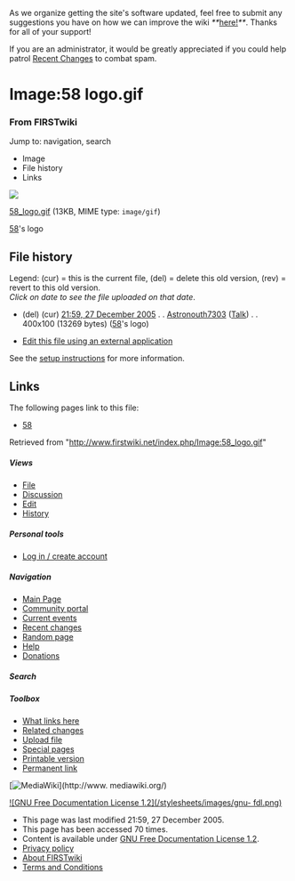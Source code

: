 As we organize getting the site's software updated, feel free to submit any
suggestions you have on how we can improve the wiki
_**_[here!](/index.php/User:Hallry/Suggestions "User:Hallry/Suggestions"
)_**_. Thanks for all of your support!

If you are an administrator, it would be greatly appreciated if you could help
patrol [Recent Changes](/index.php/Special:Recentchanges
"Special:Recentchanges" ) to combat spam.

# Image:58 logo.gif

### From FIRSTwiki

Jump to: navigation, search

  * Image
  * File history
  * Links

![](/media/8/81/58_logo.gif)

[58_logo.gif](/media/8/81/58_logo.gif "58 logo.gif" ) (13KB, MIME type:
`image/gif`)

[58](/index.php/58 "58" )'s logo

## File history

Legend: (cur) = this is the current file, (del) = delete this old version,
(rev) = revert to this old version.  
_Click on date to see the file uploaded on that date_.

  * (del) (cur) [21:59, 27 December 2005](/media/8/81/58_logo.gif "/media/8/81/58 logo.gif" ) . . [Astronouth7303](/index.php/User:Astronouth7303 "User:Astronouth7303" ) ([Talk](/index.php/User_talk:Astronouth7303 "User talk:Astronouth7303" )) . . 400x100 (13269 bytes) ([58](/index.php/58 "58" )'s logo)
  

  * [Edit this file using an external application](/index.php?title=Image:58_logo.gif&action=edit&externaledit=true&mode=file "Image:58 logo.gif" )

See the [setup
instructions](http://meta.wikimedia.org/wiki/Help:External_editors
"http://meta.wikimedia.org/wiki/Help:External_editors" ) for more information.

## Links

The following pages link to this file:

  * [58](/index.php/58 "58" )

Retrieved from "<http://www.firstwiki.net/index.php/Image:58_logo.gif>"

##### Views

  * [File](/index.php/Image:58_logo.gif)
  * [Discussion](/index.php?title=Image_talk:58_logo.gif&action=edit)
  * [Edit](/index.php?title=Image:58_logo.gif&action=edit)
  * [History](/index.php?title=Image:58_logo.gif&action=history)

##### Personal tools

  * [Log in / create account](/index.php?title=Special:Userlogin&returnto=Image:58_logo.gif)

[](/index.php/Main_Page "Main Page" )

##### Navigation

  * [Main Page](/index.php/Main_Page)
  * [Community portal](/index.php/FIRSTwiki:Community_portal)
  * [Current events](/index.php/Current_events)
  * [Recent changes](/index.php/Special:Recentchanges)
  * [Random page](/index.php/Special:Random)
  * [Help](/index.php/FIRSTwiki:Help)
  * [Donations](/index.php/FIRSTwiki:Site_support)

##### Search



##### Toolbox

  * [What links here](/index.php/Special:Whatlinkshere/Image:58_logo.gif)
  * [Related changes](/index.php/Special:Recentchangeslinked/Image:58_logo.gif)
  * [Upload file](/index.php/Special:Upload)
  * [Special pages](/index.php/Special:Specialpages)
  * [Printable version](/index.php?title=Image:58_logo.gif&printable=yes)
  * [Permanent link](/index.php?title=Image:58_logo.gif&oldid=41877)

[![MediaWiki](/skins/common/images/poweredby_mediawiki_88x31.png)](http://www.
mediawiki.org/)

[![GNU Free Documentation License 1.2](/stylesheets/images/gnu-
fdl.png)](http://www.gnu.org/copyleft/fdl.html)

  * This page was last modified 21:59, 27 December 2005.
  * This page has been accessed 70 times.
  * Content is available under [GNU Free Documentation License 1.2](http://www.gnu.org/copyleft/fdl.html "http://www.gnu.org/copyleft/fdl.html" ).
  * [Privacy policy](/index.php/FIRSTwiki:Privacy_policy "FIRSTwiki:Privacy policy" )
  * [About FIRSTwiki](/index.php/FIRSTwiki:About "FIRSTwiki:About" )
  * [Terms and Conditions](/index.php/FIRSTwiki:Terms_and_conditions "FIRSTwiki:Terms and conditions" )

